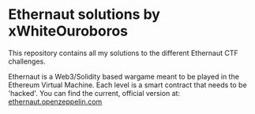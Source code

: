 # Ethernaut solutions by xWhiteOuroboros
This repository contains all my solutions to the different Ethernaut CTF challenges.

Ethernaut is a Web3/Solidity based wargame meant to be played in the Ethereum Virtual Machine. Each level is a smart contract that needs to be 'hacked'.
You can find the current, official version at: [ethernaut.openzeppelin.com](ethernaut.openzeppelin.com)
